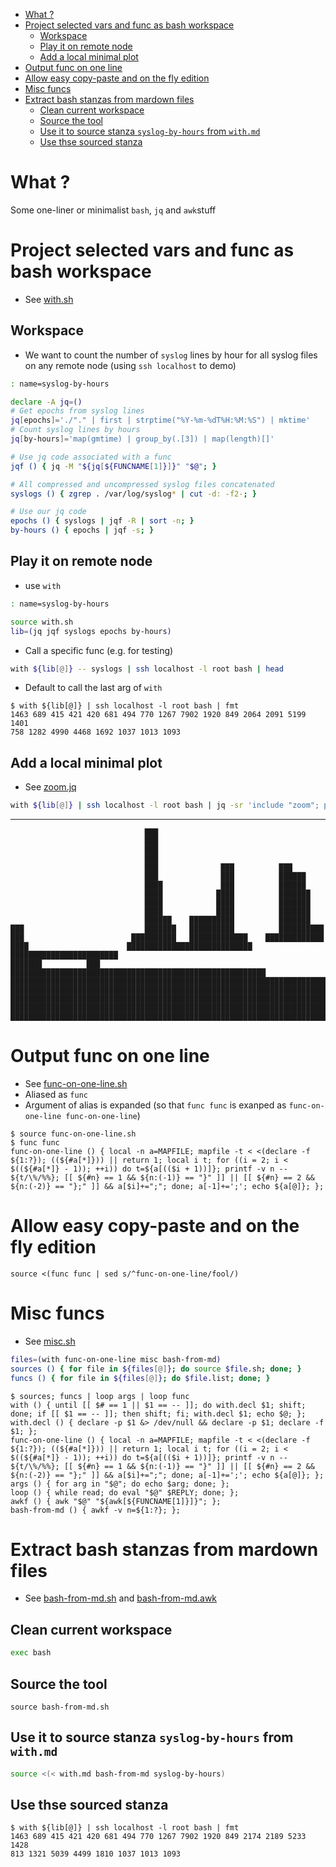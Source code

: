 -   [What ?](#what-)
-   [Project selected vars and func as bash workspace](#project-selected-vars-and-func-as-bash-workspace)
    -   [Workspace](#workspace)
    -   [Play it on remote node](#play-it-on-remote-node)
    -   [Add a local minimal plot](#add-a-local-minimal-plot)
-   [Output func on one line](#output-func-on-one-line)
-   [Allow easy copy-paste and on the fly edition](#allow-easy-copy-paste-and-on-the-fly-edition)
-   [Misc funcs](#misc-funcs)
-   [Extract bash stanzas from mardown files](#extract-bash-stanzas-from-mardown-files)
    -   [Clean current workspace](#clean-current-workspace)
    -   [Source the tool](#source-the-tool)
    -   [Use it to source stanza `syslog-by-hours` from `with.md`](#use-it-to-source-stanza-syslog-by-hours-from-withmd)
    -   [Use thse sourced stanza](#use-thse-sourced-stanza)

# What ?

Some one-liner or minimalist `bash`, `jq` and `awk`stuff

# Project selected vars and func as bash workspace

- See [with.sh][]

[with.sh]: with.sh "sibling file"

## Workspace

- We want to count the number of `syslog` lines by hour for all syslog
  files on any remote node (using `ssh localhost` to demo)

```bash
: name=syslog-by-hours

declare -A jq=()
# Get epochs from syslog lines
jq[epochs]='./"." | first | strptime("%Y-%m-%dT%H:%M:%S") | mktime'
# Count syslog lines by hours
jq[by-hours]='map(gmtime) | group_by(.[3]) | map(length)[]'

# Use jq code associated with a func
jqf () { jq -M "${jq[${FUNCNAME[1]}]}" "$@"; }

# All compressed and uncompressed syslog files concatenated
syslogs () { zgrep . /var/log/syslog* | cut -d: -f2-; }

# Use our jq code
epochs () { syslogs | jqf -R | sort -n; }
by-hours () { epochs | jqf -s; }
```

## Play it on remote node

- use `with`

```bash
: name=syslog-by-hours

source with.sh
lib=(jq jqf syslogs epochs by-hours)
```

- Call a specific func (e.g. for testing)

```bash
with ${lib[@]} -- syslogs | ssh localhost -l root bash | head
```

- Default to call the last arg of `with`

```console
$ with ${lib[@]} | ssh localhost -l root bash | fmt
1463 689 415 421 420 681 494 770 1267 7902 1920 849 2064 2091 5199 1401
758 1282 4990 4468 1692 1037 1013 1093
```

## Add a local minimal plot

- See [zoom.jq][]

```bash
with ${lib[@]} | ssh localhost -l root bash | jq -sr 'include "zoom"; plot(sqrt; 80; 20)'
```

---

```
                              ███                                               
                              ███                                               
                              ███                                               
                              ███                                               
                              ███              ███          ███                 
                              ███              ███          ██████              
                              ████             ███          ██████              
                              ████            ████          ███████             
                              ████            ████          ███████             
                              ████            ████          ███████             
                              ██████    ██████████          ███████             
███                           ███████   ██████████          ██████████          
███                        ██████████   █████████████    █████████████          
████                      ████████████████████████████  ████████████████████████
███████          ███   █████████████████████████████████████████████████████████
████████████████████████████████████████████████████████████████████████████████
████████████████████████████████████████████████████████████████████████████████
████████████████████████████████████████████████████████████████████████████████
████████████████████████████████████████████████████████████████████████████████
████████████████████████████████████████████████████████████████████████████████
```

[zoom.jq]: zoom.jq "sibling file"

# Output func on one line

- See [func-on-one-line.sh][]
- Aliased as `func`
- Argument of alias is expanded (so that `func func` is exanped as
  `func-on-one-line func-on-one-line`)

```console
$ source func-on-one-line.sh
$ func func
func-on-one-line () { local -n a=MAPFILE; mapfile -t < <(declare -f ${1:?}); ((${#a[*]})) || return 1; local i t; for ((i = 2; i < $((${#a[*]} - 1)); ++i)) do t=${a[(($i + 1))]}; printf -v n -- ${t/\%/%%}; [[ ${#n} == 1 && ${n:(-1)} == "}" ]] || [[ ${#n} == 2 && ${n:(-2)} == "};" ]] && a[$i]+=";"; done; a[-1]+=';'; echo ${a[@]}; };
```
[func-on-one-line.sh]: func-on-one-line.sh "sibling file"

# Allow easy copy-paste and on the fly edition

```console
source <(func func | sed s/^func-on-one-line/fool/)
```

# Misc funcs

- See [misc.sh][]

```bash
files=(with func-on-one-line misc bash-from-md)
sources () { for file in ${files[@]}; do source $file.sh; done; }
funcs () { for file in ${files[@]}; do $file.list; done; }
```

```console
$ sources; funcs | loop args | loop func
with () { until [[ $# == 1 || $1 == -- ]]; do with.decl $1; shift; done; if [[ $1 == -- ]]; then shift; fi; with.decl $1; echo $@; };
with.decl () { declare -p $1 &> /dev/null && declare -p $1; declare -f $1; };
func-on-one-line () { local -n a=MAPFILE; mapfile -t < <(declare -f ${1:?}); ((${#a[*]})) || return 1; local i t; for ((i = 2; i < $((${#a[*]} - 1)); ++i)) do t=${a[(($i + 1))]}; printf -v n -- ${t/\%/%%}; [[ ${#n} == 1 && ${n:(-1)} == "}" ]] || [[ ${#n} == 2 && ${n:(-2)} == "};" ]] && a[$i]+=";"; done; a[-1]+=';'; echo ${a[@]}; };
args () { for arg in "$@"; do echo $arg; done; };
loop () { while read; do eval "$@" $REPLY; done; };
awkf () { awk "$@" "${awk[${FUNCNAME[1]}]}"; };
bash-from-md () { awkf -v n=${1:?}; };
```

[misc.sh]: misc.sh "sibling file"

# Extract bash stanzas from mardown files

- See [bash-from-md.sh][] and [bash-from-md.awk][]

## Clean current workspace

```bash
exec bash
```

## Source the tool

```
source bash-from-md.sh
```

## Use it to source stanza `syslog-by-hours` from `with.md`

```bash
source <(< with.md bash-from-md syslog-by-hours)
```

## Use thse sourced stanza

```console
$ with ${lib[@]} | ssh localhost -l root bash | fmt
1463 689 415 421 420 681 494 770 1267 7902 1920 849 2174 2189 5233 1428
813 1321 5039 4499 1810 1037 1013 1093
```

[bash-from-md.sh]: bash-from-md.sh "sibling file"
[bash-from-md.awk]: bash-from-md.awk "sibling file"

